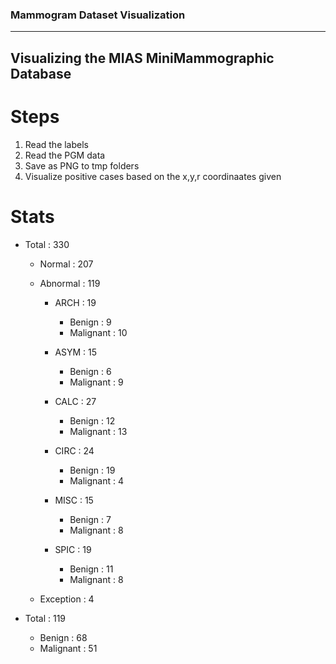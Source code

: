### Mammogram Dataset Visualization
---

## Visualizing the MIAS MiniMammographic Database

# Steps
1. Read the labels
2. Read the PGM data
3. Save as PNG to tmp folders
4. Visualize positive cases based on the x,y,r coordinaates given

# Stats
* Total : 330
	* Normal : 207
	* Abnormal : 119
	
		* ARCH : 19
			* Benign : 9
			* Malignant : 10

		* ASYM : 15
			* Benign : 6
			* Malignant : 9

		* CALC : 27
			* Benign : 12
			* Malignant : 13

		* CIRC : 24
			* Benign : 19
			* Malignant : 4

		* MISC : 15
			* Benign : 7
			* Malignant : 8

		* SPIC : 19
			* Benign : 11
			* Malignant : 8

	* Exception : 4

* Total : 119
	* Benign : 68
	* Malignant : 51

